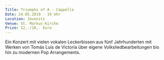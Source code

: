 ```yaml
---
Title: Triumphs of A - Cappella
Date: 24.05.2019 - 19 Uhr
Location: Jävenitz
Venue: St. Markus-Kirche
Prize: 12,-/10,- Euro
---
```


Ein Konzert mit vielen vokalen Leckerbissen aus fünf Jahrhunderten mit Werken von Tomás Luis de Victoria über eigene Volksliedbearbeitungen bis hin zu modernen Pop Arrangements.
